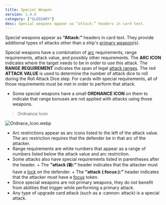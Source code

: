 ```yaml
---
title: Special Weapon
version: 1.4.6
category: ["GLOSSARY"]
desc: Special weapons appear as “attack:” headers in card text.
---
```


Special weapons appear as **“Attack:”** headers in card text. They provide additional types of attacks other than a ship's [primary weapon](/rules/Primary_Weapon)(s).

Special weapons have a combination of [arc](/rules/Arc) requirements, range requirements, attack value, and possibly other requirements. The **ARC ICON** indicates where the target needs to be in order to use this attack. The **RANGE REQUIREMENT** indicates the span of legal [attack ranges](/rules/Attack_Range). The red **ATTACK VALUE** is used to determine the number of attack dice to roll during the Roll Attack Dice step. For cards with special requirements, all of those requirements must be met in order to perform that attack.

- Some special weapons have a small **ORDNANCE ICON** on them to indicate that range bonuses are not applied with attacks using those weapons.

> Ordnance Icon

![Ordnace_Icon.webp](Ordnance_Icon.webp)

- Arc restrictions appear as arc icons listed to the left of the attack value. The arc restriction requires that the defender be in that arc of the attacker.
- Range requirements are white numbers that appear as a range of numbers listed below the attack value and arc restriction.
- Some attacks also have special requirements listed in parentheses after the header. + The **“attack (:lock:):”** header indicates that the attacker must have a [lock](/rules/Lock) on the defender. + The **“attack (:focus:):”** header indicates that the attacker must have a [focus](/rules/Focus) token.
- Since special weapons are not primary weapons, they do not benefit from abilities that trigger while performing a primary attack.
- Any type of upgrade card attack (such as a :cannon: attack) is a special attack.
